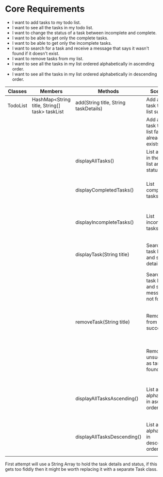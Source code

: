 # Core Requirements

- I want to add tasks to my todo list.
- I want to see all the tasks in my todo list.
- I want to change the status of a task between incomplete and complete.
- I want to be able to get only the complete tasks.
- I want to be able to get only the incomplete tasks.
- I want to search for a task and receive a message that says it wasn't found if it doesn't exist.
- I want to remove tasks from my list.
- I want to see all the tasks in my list ordered alphabetically in ascending order.
- I want to see all the tasks in my list ordered alphabetically in descending order.

| Classes  | Members                                       | Methods                               | Scenarios                                              | Outputs                                                    |
|----------|-----------------------------------------------|---------------------------------------|--------------------------------------------------------|------------------------------------------------------------|
| TodoList | HashMap<String title, String[] task> taskList | add(String title, String taskDetails) | Add a new task to the list succeeds.                   | true                                                       |
|          |                                               |                                       | Add a new task to the list fails if it already exists. | false                                                      |
|          |                                               | displayAllTasks()                     | List all tasks in the todo list and their status       | return a string containing all tasks                       |
|          |                                               | displayCompletedTasks()               | List completed tasks only                              | return a string containing completed tasks                 |
|          |                                               | displayIncompleteTasks()              | List incomplete tasks only                             | return a string containing incomplete tasks                |
|          |                                               | displayTask(String title)             | Search for task by title and see task details          | return a string containing  details of task                |
|          |                                               |                                       | Search for task by title and see message if not found  | return a string containing the message                     |
|          |                                               | removeTask(String title)              | Remove task from list successfully                     | return a string containing success message if task found   |
|          |                                               |                                       | Remove task unsuccessful as task not found             | return a string containing task not found message          |
|          |                                               | displayAllTasksAscending()            | List all tasks alphabetically in ascending order       | return a string containing all tasks in ascending order    |
|          |                                               | displayAllTasksDescending()           | List all tasks alphabetically in descending order      | return a string containing all tasks in descending order   |

First attempt will use a String Array to hold the task details and status, if this gets too fiddly then it might be worth replacing it with a separate Task class.